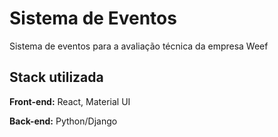 # Sistema de Eventos

Sistema de eventos para a avaliação técnica da empresa Weef

## Stack utilizada

**Front-end:** React, Material UI

**Back-end:** Python/Django

